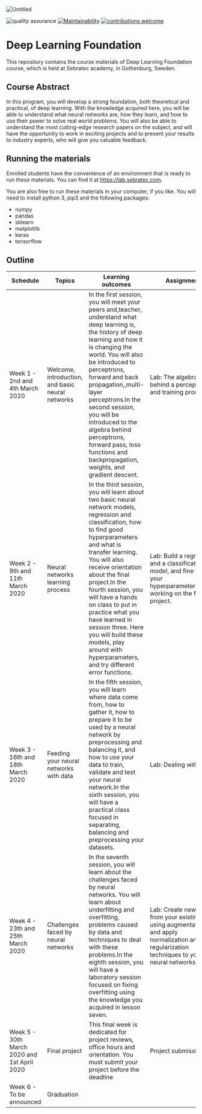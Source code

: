 ![Untitled](https://user-images.githubusercontent.com/20716798/74448368-1ea07e80-4e7b-11ea-9e73-5c29ad328fc0.png)

![quality assurance](https://github.com/sebratec/deep-learning-foundation/workflows/quality%20assurance/badge.svg)
[![Maintainability](https://api.codeclimate.com/v1/badges/a344c1041bebcba7d582/maintainability)](https://codeclimate.com/repos/5e4a48d107560301a4003fed/maintainability)
[![contributions welcome](https://img.shields.io/badge/contributions-welcome-brightgreen.svg?style=flat)](https://github.com/sebratec/deep-learning-foundation/issues)

# Deep Learning Foundation

This repository contains the course materials of Deep Learning Foundation course, which is held at Sebratec academy, in Gothenburg, Sweden.

## Course Abstract

In this program, you will develop a strong foundation, both theoretical and practical, of deep learning. With the knowledge acquired here, you will be able to understand what neural networks are, how they learn, and how to use their power to solve real world problems. You will also be able to understand the most cutting-edge research papers on the subject, and will have the opportunity to work in exciting projects and to present your results to industry experts, who will give you valuable feedback.

## Running the materials

Enrolled students have the convenience of an environment that is ready to run these materials. You can find it at https://lab.sebratec.com.

You are also free to run these materials in your computer, if you like. You will need to install python 3, pip3 and the following packages:

- numpy
- pandas
- sklearn
- matplotlib
- keras
- tensorflow

## Outline 

| Schedule                                    | Topics                                           | Learning outcomes                                                                                                                                                                                                                                                                                                                                                                                                                                            | Assignment                                                                                                                                      |
|---------------------------------------------|--------------------------------------------------|--------------------------------------------------------------------------------------------------------------------------------------------------------------------------------------------------------------------------------------------------------------------------------------------------------------------------------------------------------------------------------------------------------------------------------------------------------------|-------------------------------------------------------------------------------------------------------------------------------------------------|
| Week 1 - 2nd and 4th March 2020             | Welcome, introduction, and basic neural networks | In the first session, you will meet your peers and,teacher, understand what deep learning is, the history of deep learning and how it is changing the world. You will also be introduced to perceptrons, forward and back propagation,,multi-layer perceptrons.In the second session, you will be introduced to the algebra behind perceptrons, forward pass, loss functions and backpropagation, weights, and gradient descent.                             | Lab: The algebra behind a perceptron and training process.                                                                                      |
| Week 2 - 9th and 11th March 2020            | Neural networks learning process                 | In the third session, you will learn about two basic neural network models, regression and classification, how to find good hyperparameters and what is transfer learning. You will also receive orientation about the final project.In the fourth session, you will have a hands on class to put in practice what you have learned in session three. Here you will build these models, play around with hyperparameters, and try different error functions. | Lab: Build a regression and a classification model, and fine tune your hyperparameters.Begin working on the final project.                      |
| Week 3 - 16th and 18th March 2020           | Feeding your neural networks with data           | In the fifth session, you will learn where data come from, how to gather it, how to prepare it to be used by a neural network by preprocessing and balancing it, and how to use your data to train, validate and test your neural network.In the sixth session, you will have a practical class focused in separating, balancing and preprocessing your datasets.                                                                                            | Lab: Dealing with data                                                                                                                          |
| Week 4 - 23th and 25th March 2020           | Challenges faced by neural networks              | In the seventh session, you will learn about the challenges faced by neural networks. You will learn about underfitting and overfitting, problems caused by data and techniques to deal with these problems.In the eighth session, you will have a laboratory session focused on fixing overfitting using the knowledge you acquired in lesson seven.                                                                                                        | Lab: Create new data from your existing data using augmentation, and apply normalization and regularization techniques to your neural networks. |
| Week 5 - 30th March 2020 and 1st April 2020 | Final project                                    | This final week is dedicated for project reviews, office hours and orientation. You must submit your project before the deadline                                                                                                                                                                                                                                                                                                                             | Project submission                                                                                                                              |
| Week 6 - To be announced                    | Graduation                                       |                                                                                                                                                                                                                                                                                                                                                                                                                                                              |                                                                                                                                                 |
